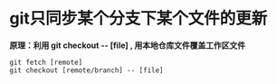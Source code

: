 # git只同步某个分支下某个文件的更新

**原理：利用 git checkout -- [file] , 用本地仓库文件覆盖工作区文件**

```shell
git fetch [remote]
git checkout [remote/branch] -- [file]
```